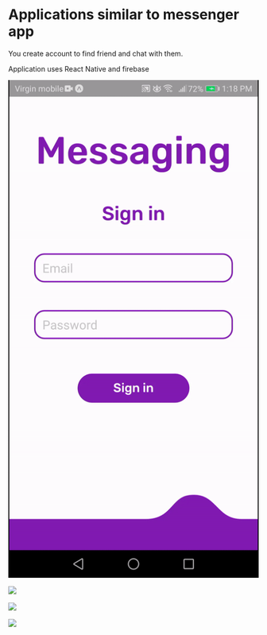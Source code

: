 # Applications similar to messenger app
You create account to find friend and chat with them.

Application uses React Native and firebase

![](messaging.gif)

![](online.gif)

![](profile.gif)

![](requests.gif)
